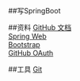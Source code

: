##写SpringBoot


##资料
[GitHub 文档](https://github.com/Cassiezys/Spbbt)  
[Spring Web](https://spring.io/guides/gs/serving-web-content/)  
[Bootstrap](https://v3.bootcss.com/components)  
[GitHub OAuth](https://developer.github.com/apps/building-oauth-apps/creating-an-oauth-app/)

##工具
[Git](https://github.com/)